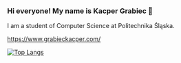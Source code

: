### Hi everyone! My name is Kacper Grabiec 👋

I am a student of Computer Science at Politechnika Śląska.

https://www.grabieckacper.com/

[![Top Langs](https://github-readme-stats.vercel.app/api/top-langs/?username=Inux71&hide=jupyter%20notebook,html,css,batchfile,autoit,dockerfile&layout=compact&theme=dark&langs_count=10)](https://github.com/anuraghazra/github-readme-stats)
